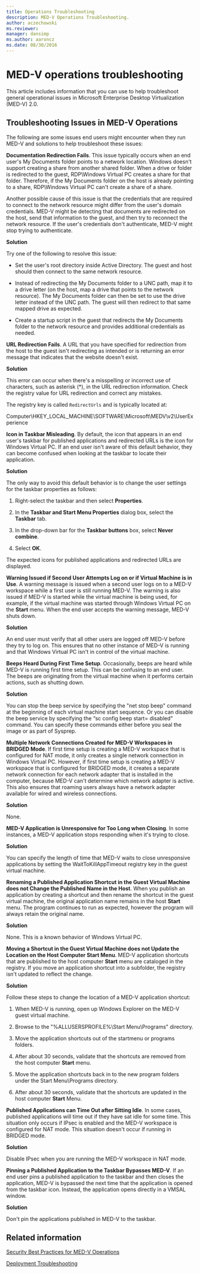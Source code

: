 ```yaml
---
title: Operations Troubleshooting
description: MED-V Operations Troubleshooting.
author: aczechowski
ms.reviewer: 
manager: dansimp
ms.author: aaroncz
ms.date: 08/30/2016
---
```



# MED-V operations troubleshooting


This article includes information that you can use to help troubleshoot general operational issues in Microsoft Enterprise Desktop Virtualization (MED-V) 2.0.

## Troubleshooting Issues in MED-V Operations


The following are some issues end users might encounter when they run MED-V and solutions to help troubleshoot these issues:

**Documentation Redirection Fails**. This issue typically occurs when an end user's My Documents folder points to a network location. Windows doesn't support creating a share from another shared folder. When a drive or folder is redirected to the guest, RDP\\Windows Virtual PC creates a share for that folder. Therefore, if the My Documents folder on the host is already pointing to a share, RDP\\Windows Virtual PC can't create a share of a share.

Another possible cause of this issue is that the credentials that are required to connect to the network resource might differ from the user's domain credentials. MED-V might be detecting that documents are redirected on the host, send that information to the guest, and then try to reconnect the network resource. If the user's credentials don't authenticate, MED-V might stop trying to authenticate.

**Solution**

Try one of the following to resolve this issue:

-   Set the user's root directory inside Active Directory. The guest and host should then connect to the same network resource.

-   Instead of redirecting the My Documents folder to a UNC path, map it to a drive letter (on the host, map a drive that points to the network resource). The My Documents folder can then be set to use the drive letter instead of the UNC path. The guest will then redirect to that same mapped drive as expected.

-   Create a startup script in the guest that redirects the My Documents folder to the network resource and provides additional credentials as needed.

**URL Redirection Fails**. A URL that you have specified for redirection from the host to the guest isn't redirecting as intended or is returning an error message that indicates that the website doesn't exist.

**Solution**

This error can occur when there's a misspelling or incorrect use of characters, such as asterisk (\*), in the URL redirection information. Check the registry value for URL redirection and correct any mistakes.

The registry key is called `RedirectUrls` and is typically located at:

Computer\\HKEY\_LOCAL\_MACHINE\\SOFTWARE\\Microsoft\\MEDV\\v2\\UserExperience

**Icon in Taskbar Misleading**. By default, the icon that appears in an end user's taskbar for published applications and redirected URLs is the icon for Windows Virtual PC. If an end user isn't aware of this default behavior, they can become confused when looking at the taskbar to locate their application.

**Solution**

The only way to avoid this default behavior is to change the user settings for the taskbar properties as follows:

1.  Right-select the taskbar and then select **Properties**.

2.  In the **Taskbar and Start Menu Properties** dialog box, select the **Taskbar** tab.

3.  In the drop-down bar for the **Taskbar buttons** box, select **Never combine**.

4.  Select **OK**.

The expected icons for published applications and redirected URLs are displayed.

**Warning Issued if Second User Attempts Log on or if Virtual Machine is in Use**. A warning message is issued when a second user logs on to a MED-V workspace while a first user is still running MED-V. The warning is also issued if MED-V is started while the virtual machine is being used, for example, if the virtual machine was started through Windows Virtual PC on the **Start** menu. When the end user accepts the warning message, MED-V shuts down.

**Solution**

An end user must verify that all other users are logged off MED-V before they try to log on. This ensures that no other instance of MED-V is running and that Windows Virtual PC isn't in control of the virtual machine.

**Beeps Heard During First Time Setup**. Occasionally, beeps are heard while MED-V is running first time setup. This can be confusing to an end user. The beeps are originating from the virtual machine when it performs certain actions, such as shutting down.

**Solution**

You can stop the beep service by specifying the "net stop beep" command at the beginning of each virtual machine start sequence. Or you can disable the beep service by specifying the “sc config beep start= disabled" command. You can specify these commands either before you seal the image or as part of Sysprep.

**Multiple Network Connections Created for MED-V Workspaces in BRIDGED Mode**. If first time setup is creating a MED-V workspace that is configured for NAT mode, it only creates a single network connection in Windows Virtual PC. However, if first time setup is creating a MED-V workspace that is configured for BRIDGED mode, it creates a separate network connection for each network adapter that is installed in the computer, because MED-V can't determine which network adapter is active. This also ensures that roaming users always have a network adapter available for wired and wireless connections.

**Solution**

None.

**MED-V Application is Unresponsive for Too Long when Closing**. In some instances, a MED-V application stops responding when it's trying to close.

**Solution**

You can specify the length of time that MED-V waits to close unresponsive applications by setting the WaitToKillAppTimeout registry key in the guest virtual machine.

**Renaming a Published Application Shortcut in the Guest Virtual Machine does not Change the Published Name in the Host**. When you publish an application by creating a shortcut and then rename the shortcut in the guest virtual machine, the original application name remains in the host **Start** menu. The program continues to run as expected, however the program will always retain the original name.

**Solution**

None. This is a known behavior of Windows Virtual PC.

**Moving a Shortcut in the Guest Virtual Machine does not Update the Location on the Host Computer Start Menu**. MED-V application shortcuts that are published to the host computer **Start** menu are cataloged in the registry. If you move an application shortcut into a subfolder, the registry isn't updated to reflect the change.

**Solution**

Follow these steps to change the location of a MED-V application shortcut:

1.  When MED-V is running, open up Windows Explorer on the MED-V guest virtual machine.

2.  Browse to the "%ALLUSERSPROFILE%\\Start Menu\\Programs" directory.

3.  Move the application shortcuts out of the startmenu or programs folders.

4.  After about 30 seconds, validate that the shortcuts are removed from the host computer **Start** menu.

5.  Move the application shortcuts back in to the new program folders under the Start Menu\\Programs directory.

6.  After about 30 seconds, validate that the shortcuts are updated in the host computer **Start** Menu.

**Published Applications can Time Out after Sitting Idle**. In some cases, published applications will time out if they have sat idle for some time. This situation only occurs if IPsec is enabled and the MED-V workspace is configured for NAT mode. This situation doesn't occur if running in BRIDGED mode.

**Solution**

Disable IPsec when you are running the MED-V workspace in NAT mode.

**Pinning a Published Application to the Taskbar Bypasses MED-V**. If an end user pins a published application to the taskbar and then closes the application, MED-V is bypassed the next time that the application is opened from the taskbar icon. Instead, the application opens directly in a VMSAL window.

**Solution**

Don't pin the applications published in MED-V to the taskbar.

## Related information


[Security Best Practices for MED-V Operations](security-best-practices-for-med-v-operations.md)

[Deployment Troubleshooting](deployment-troubleshooting.md)
